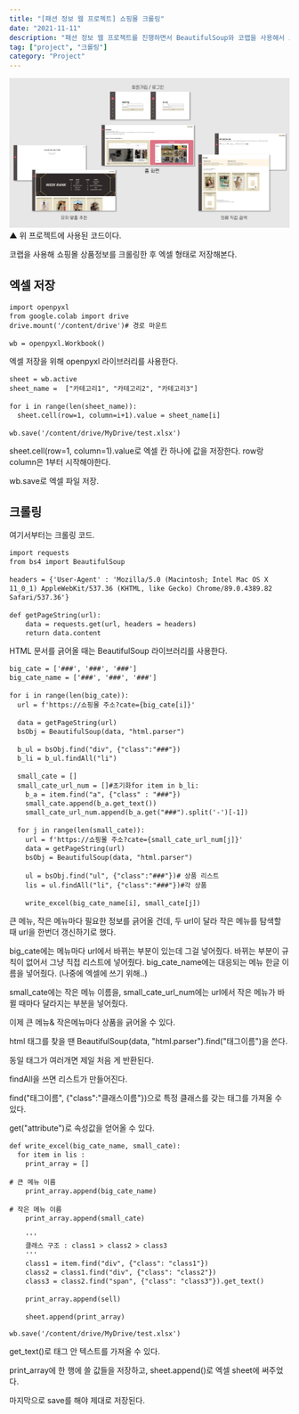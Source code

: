 ```yaml
---
title: "[패션 정보 웹 프로젝트] 쇼핑몰 크롤링"
date: "2021-11-11"
description: "패션 정보 웹 프로젝트를 진행하면서 BeautifulSoup와 코랩을 사용해서 크롤링한 내용을 다룬다."
tag: ["project", "크롤링"]
category: "Project"
---
```


![프로젝트 사진](./rainbow.png)
▲ 위 프로젝트에 사용된 코드이다.

코랩을 사용해 쇼핑몰 상품정보를 크롤링한 후 엑셀 형태로 저장해본다.

## 엑셀 저장

```
import openpyxl
from google.colab import drive
drive.mount('/content/drive')# 경로 마운트

wb = openpyxl.Workbook()
```

엑셀 저장을 위해 openpyxl 라이브러리를 사용한다.

```
sheet = wb.active
sheet_name =  ["카테고리1", "카테고리2", "카테고리3"]

for i in range(len(sheet_name)):
  sheet.cell(row=1, column=i+1).value = sheet_name[i]

wb.save('/content/drive/MyDrive/test.xlsx')
```

sheet.cell(row=1, column=1).value로 엑셀 칸 하나에 값을 저장한다. row랑 column은 1부터 시작해야한다.

wb.save로 엑셀 파일 저장.

## 크롤링

여기서부터는 크롤링 코드.

```
import requests
from bs4 import BeautifulSoup

headers = {'User-Agent' : 'Mozilla/5.0 (Macintosh; Intel Mac OS X 11_0_1) AppleWebKit/537.36 (KHTML, like Gecko) Chrome/89.0.4389.82 Safari/537.36'}

def getPageString(url):
    data = requests.get(url, headers = headers)
    return data.content
```

HTML 문서를 긁어올 때는 BeautifulSoup 라이브러리를 사용한다.

```
big_cate = ['###', '###', '###']
big_cate_name = ['###', '###', '###']

for i in range(len(big_cate)):
  url = f'https://쇼핑몰 주소?cate={big_cate[i]}'

  data = getPageString(url)
  bsObj = BeautifulSoup(data, "html.parser")

  b_ul = bsObj.find("div", {"class":"###"})
  b_li = b_ul.findAll("li")

  small_cate = []
  small_cate_url_num = []#초기화for item in b_li:
    b_a = item.find("a", {"class" : "###"})
    small_cate.append(b_a.get_text())
    small_cate_url_num.append(b_a.get("###").split('-')[-1])

  for j in range(len(small_cate)):
    url = f'https://쇼핑몰 주소?cate={small_cate_url_num[j]}'
    data = getPageString(url)
    bsObj = BeautifulSoup(data, "html.parser")

    ul = bsObj.find("ul", {"class":"###"})# 상품 리스트
    lis = ul.findAll("li", {"class":"###"})#각 상품

    write_excel(big_cate_name[i], small_cate[j])
```

큰 메뉴, 작은 메뉴마다 필요한 정보를 긁어올 건데, 두 url이 달라 작은 메뉴를 탐색할 때 url을 한번더 갱신하기로 했다.

big_cate에는 메뉴마다 url에서 바뀌는 부분이 있는데 그걸 넣어줬다. 바뀌는 부분이 규칙이 없어서 그냥 직접 리스트에 넣어줬다. big_cate_name에는 대응되는 메뉴 한글 이름을 넣어줬다. (나중에 엑셀에 쓰기 위해..)

small_cate에는 작은 메뉴 이름을, small_cate_url_num에는 url에서 작은 메뉴가 바뀔 때마다 달라지는 부분을 넣어줬다.

이제 큰 메뉴& 작은메뉴마다 상품을 긁어올 수 있다.

html 태그를 찾을 땐 BeautifulSoup(data, "html.parser").find("태그이름")을 쓴다.

동일 태그가 여러개면 제일 처음 게 반환된다.

findAll을 쓰면 리스트가 만들어진다.

find("태그이름", {"class":"클래스이름"})으로 특정 클래스를 갖는 태그를 가져올 수 있다.

get("attribute")로 속성값을 얻어올 수 있다.

```
def write_excel(big_cate_name, small_cate):
  for item in lis :
    print_array = []

# 큰 메뉴 이름
    print_array.append(big_cate_name)

# 작은 메뉴 이름
    print_array.append(small_cate)

    '''
    클래스 구조 : class1 > class2 > class3
    '''
    class1 = item.find("div", {"class": "class1"})
    class2 = class1.find("div", {"class": "class2"})
    class3 = class2.find("span", {"class": "class3"}).get_text()

    print_array.append(sell)

    sheet.append(print_array)
```

```
wb.save('/content/drive/MyDrive/test.xlsx')
```

get_text()로 태그 안 텍스트를 가져올 수 있다.

print_array에 한 행에 쓸 값들을 저장하고, sheet.append()로 엑셀 sheet에 써주었다.

마지막으로 save를 해야 제대로 저장된다.
